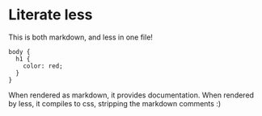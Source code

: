 # Literate less

This is both markdown, and less in one file!

    body {
      h1 {
        color: red;
      }
    }

When rendered as markdown, it provides documentation. When rendered by less, it compiles to css, stripping the markdown comments :)